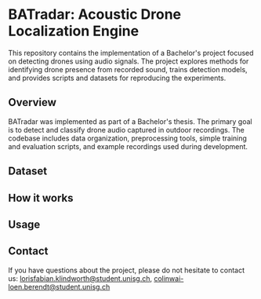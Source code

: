 # BATradar: Acoustic Drone Localization Engine

This repository contains the implementation of a Bachelor's project focused on detecting drones using audio signals. The project explores methods for identifying drone presence from recorded sound, trains detection models, and provides scripts and datasets for reproducing the experiments.

## Overview

BATradar was implemented as part of a Bachelor's thesis. The primary goal is to detect and classify drone audio captured in outdoor recordings. The codebase includes data organization, preprocessing tools, simple training and evaluation scripts, and example recordings used during development.

## Dataset

## How it works

## Usage

## Contact

If you have questions about the project, please do not hesitate to contact us: lorisfabian.klindworth@student.unisg.ch, colinwai-loen.berendt@student.unisg.ch
